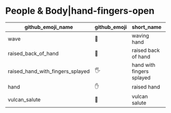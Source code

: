 # People & Body|hand-fingers-open

|github_emoji_name|github_emoji|short_name|unicode_index|
|---|---|---|---|
|wave|:wave:|waving hand|150|
|raised_back_of_hand|:raised_back_of_hand:|raised back of hand|151|
|raised_hand_with_fingers_splayed|:raised_hand_with_fingers_splayed:|hand with fingers splayed|152|
|hand|:hand:|raised hand|153|
|vulcan_salute|:vulcan_salute:|vulcan salute|154|

